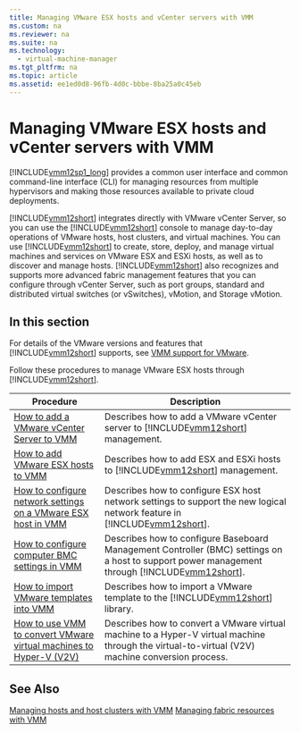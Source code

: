 ```yaml
---
title: Managing VMware ESX hosts and vCenter servers with VMM
ms.custom: na
ms.reviewer: na
ms.suite: na
ms.technology: 
  - virtual-machine-manager
ms.tgt_pltfrm: na
ms.topic: article
ms.assetid: ee1ed0d8-96fb-4d0c-bbbe-8ba25a0c45eb
---
```

# Managing VMware ESX hosts and vCenter servers with VMM
[!INCLUDE[vmm12sp1_long](./Token/vmm12sp1_long_md.md)] provides a common user interface and common command\-line interface \(CLI\) for managing resources from multiple hypervisors and making those resources available
  to private cloud deployments.

[!INCLUDE[vmm12short](./Token/vmm12short_md.md)] integrates directly 
  with VMware vCenter Server, 
    so you can use the [!INCLUDE[vmm12short](./Token/vmm12short_md.md)] console to manage day\-to\-day operations of VMware hosts, host clusters, and virtual machines. You can use [!INCLUDE[vmm12short](./Token/vmm12short_md.md)] to create, store, deploy, and manage virtual machines and services on VMware ESX and ESXi hosts, as well as to discover and manage hosts. [!INCLUDE[vmm12short](./Token/vmm12short_md.md)] also recognizes and supports more advanced fabric management features that you can configure through vCenter Server, such as port groups, standard and distributed virtual switches \(or vSwitches\), vMotion, and Storage vMotion.

## In this section
For details of the VMware versions and features that [!INCLUDE[vmm12short](./Token/vmm12short_md.md)] supports, see [VMM support for VMware](./VMM-support-for-VMware.md).

Follow these procedures to manage VMware ESX hosts through [!INCLUDE[vmm12short](./Token/vmm12short_md.md)].

|Procedure|Description|
|-------------|---------------|
|[How to add a VMware vCenter Server to VMM](./How-to-add-a-VMware-vCenter-Server-to-VMM.md)|Describes how to add a VMware vCenter server to [!INCLUDE[vmm12short](./Token/vmm12short_md.md)] management.|
|[How to add VMware ESX hosts to VMM](./How-to-add-VMware-ESX-hosts-to-VMM.md)|Describes how to add ESX and ESXi hosts to [!INCLUDE[vmm12short](./Token/vmm12short_md.md)] management.|
|[How to configure network settings on a VMware ESX host in VMM](./How-to-configure-network-settings-on-a-VMware-ESX-host-in-VMM.md)|Describes how to configure ESX host network settings to support the new logical network feature in [!INCLUDE[vmm12short](./Token/vmm12short_md.md)].|
|[How to configure computer BMC settings in VMM](./How-to-configure-computer-BMC-settings-in-VMM.md)|Describes how to configure Baseboard Management Controller \(BMC\) settings on a host to support power management through [!INCLUDE[vmm12short](./Token/vmm12short_md.md)].|
|[How to import VMware templates into VMM](./How-to-import-VMware-templates-into-VMM.md)|Describes how to import a VMware template to the [!INCLUDE[vmm12short](./Token/vmm12short_md.md)] library.|
|[How to use VMM to convert VMware virtual machines to Hyper-V &#40;V2V&#41;](./How-to-use-VMM-to-convert-VMware-virtual-machines-to-Hyper-V--V2V-.md)|Describes how to convert a VMware virtual machine to a Hyper\-V virtual machine through the virtual\-to\-virtual \(V2V\) machine conversion process.|

## See Also
[Managing hosts and host clusters with VMM](./Managing-hosts-and-host-clusters-with-VMM.md)
[Managing fabric resources with VMM](./Managing-fabric-resources-with-VMM.md)


